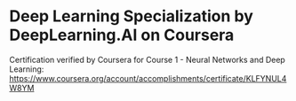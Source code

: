 # Deep Learning Specialization by DeepLearning.AI on Coursera

Certification verified by Coursera for Course 1 - Neural Networks and Deep Learning:
https://www.coursera.org/account/accomplishments/certificate/KLFYNUL4W8YM

